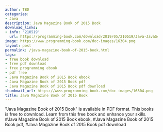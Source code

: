 ```yaml
---
author: TBD
categories:
- Java
description: Java Magazine Book of 2015 Book
download_links:
- info: '210519'
  url: https://programming-book.com/download/2019/05/210519/Java-JavaScript123uo00es0316.pdf
image: https://www.programming-book.com/doc-images/16304.png
layout: post
permalink: /java-magazine-book-of-2015-book.html
tags:
- free book download
- free pdf download
- free programming ebook
- pdf free
- Java Magazine Book of 2015 Book ebook
- Java Magazine Book of 2015 Book pdf
- Java Magazine Book of 2015 Book pdf download
thumbnail_url: https://www.programming-book.com/doc-images/16304.png
title: Java Magazine Book of 2015 Book
---
```


 
<div class="item-desc text-justify">
  "Java Magazine Book of 2015 Book" is available in PDF format. This books is free to download. Learn from this free book and enhance your skills.
  <br>
  #Java Magazine Book of 2015 Book ebook, #Java Magazine Book of 2015 Book pdf, #Java Magazine Book of 2015 Book pdf download
</div>